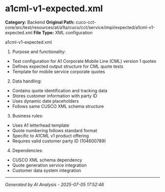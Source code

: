 # a1cml-v1-expected.xml

**Category:** Backend
**Original Path:** cuco-cct-core/src/test/resources/at/a1ta/cuco/cct/service/impl/expected/a1cml-v1-expected.xml
**File Type:** XML configuration

a1cml-v1-expected.xml

1. Purpose and functionality:
- Test configuration for A1 Corporate Mobile Line (CML) version 1 quotes
- Defines expected output structure for CML quote tests
- Template for mobile service corporate quotes

2. Data handling:
- Contains quote identification and tracking data
- Stores customer information with party ID
- Uses dynamic date placeholders
- Follows same CUSCO XML schema structure

3. Business rules:
- Uses A1 letterhead template
- Quote numbering follows standard format
- Specific to A1CML v1 product offering
- Requires valid customer party ID (104600789)

4. Dependencies:
- CUSCO XML schema dependency
- Quote generation service integration
- Customer data system integration

---
*Generated by AI Analysis - 2025-07-05 17:52:46*
